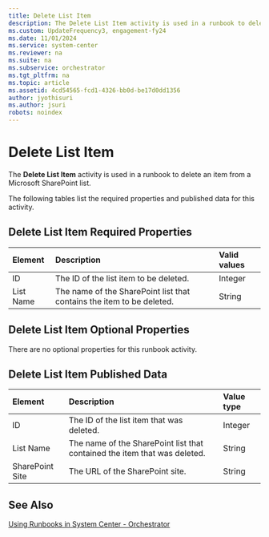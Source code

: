 ```yaml
---
title: Delete List Item
description: The Delete List Item activity is used in a runbook to delete an item from a Microsoft SharePoint list.
ms.custom: UpdateFrequency3, engagement-fy24
ms.date: 11/01/2024
ms.service: system-center
ms.reviewer: na
ms.suite: na
ms.subservice: orchestrator
ms.tgt_pltfrm: na
ms.topic: article
ms.assetid: 4cd54565-fcd1-4326-bb0d-be17d0dd1356
author: jyothisuri
ms.author: jsuri
robots: noindex
---
```

# Delete List Item

The **Delete List Item** activity is used in a runbook to delete an item from a Microsoft SharePoint list.

The following tables list the required properties and published data for this activity.

## Delete List Item Required Properties

| **Element** | **Description**   | **Valid values** |
|:---|:---|:---|
| ID   | The ID of the list item to be deleted.   | Integer   |
| List Name   | The name of the SharePoint list that contains the item to be deleted. | String   |

## Delete List Item Optional Properties

There are no optional properties for this runbook activity.

## Delete List Item Published Data

| **Element**   | **Description**   | **Value type** |
|:---|:---|:---|
| ID   | The ID of the list item that was deleted.   | Integer   |
| List Name   | The name of the SharePoint list that contained the item that was deleted. | String   |
| SharePoint Site | The URL of the SharePoint site.   | String   |

## See Also

[Using Runbooks in System Center - Orchestrator](design-and-build-runbooks.md)
